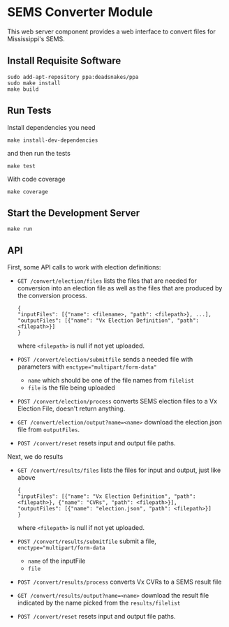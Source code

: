 # SEMS Converter Module

This web server component provides a web interface to convert files for
Mississippi's SEMS.

## Install Requisite Software

```
sudo add-apt-repository ppa:deadsnakes/ppa
sudo make install
make build
```

## Run Tests

Install dependencies you need

```
make install-dev-dependencies
```

and then run the tests

```
make test
```

With code coverage

```
make coverage
```

## Start the Development Server

```
make run
```

## API

First, some API calls to work with election definitions:

- `GET /convert/election/files` lists the files that are needed for conversion
  into an election file as well as the files that are produced by the conversion
  process.

  ```
  {
  "inputFiles": [{"name": <filename>, "path": <filepath>}, ...],
  "outputFiles": [{"name": "Vx Election Definition", "path": <filepath>}]
  }
  ```

  where `<filepath>` is null if not yet uploaded.

- `POST /convert/election/submitfile` sends a needed file with parameters with
  `enctype="multipart/form-data"`

  - `name` which should be one of the file names from `filelist`
  - `file` is the file being uploaded

- `POST /convert/election/process` converts SEMS election files to a Vx Election
  File, doesn't return anything.

- `GET /convert/election/output?name=<name>` download the election.json file
  from `outputFiles`.

- `POST /convert/reset` resets input and output file paths.

Next, we do results

- `GET /convert/results/files` lists the files for input and output, just like
  above

  ```
  {
  "inputFiles": [{"name": "Vx Election Definition", "path": <filepath>}, {"name": "CVRs", "path": <filepath>}],
  "outputFiles": [{"name": "election.json", "path": <filepath>}]
  }
  ```

  where `<filepath>` is null if not yet uploaded.

- `POST /convert/results/submitfile` submit a file,
  `enctype="multipart/form-data`

  - `name` of the inputFile
  - `file`

- `POST /convert/results/process` converts Vx CVRs to a SEMS result file

- `GET /convert/results/output?name=<name>` download the result file indicated
  by the name picked from the `results/filelist`

- `POST /convert/reset` resets input and output file paths.
